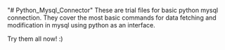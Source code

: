 "# Python_Mysql_Connector" 
These are trial files for basic python mysql connection. They cover the most basic commands for data fetching and modification in mysql using python as an interface.

Try them all now! :)
